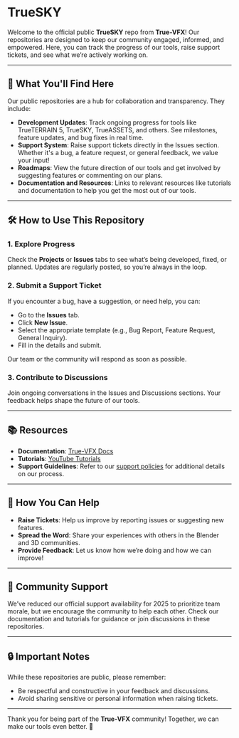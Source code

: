 # TrueSKY

Welcome to the official public **TrueSKY** repo from **True-VFX**! Our repositories are designed to keep our community engaged, informed, and empowered. Here, you can track the progress of our tools, raise support tickets, and see what we’re actively working on.

---

## 🚀 **What You'll Find Here**

Our public repositories are a hub for collaboration and transparency. They include:

- **Development Updates**: Track ongoing progress for tools like TrueTERRAIN 5, TrueSKY, TrueASSETS, and others. See milestones, feature updates, and bug fixes in real time.
- **Support System**: Raise support tickets directly in the Issues section. Whether it's a bug, a feature request, or general feedback, we value your input!
- **Roadmaps**: View the future direction of our tools and get involved by suggesting features or commenting on our plans.
- **Documentation and Resources**: Links to relevant resources like tutorials and documentation to help you get the most out of our tools.

---

## 🛠️ **How to Use This Repository**

### 1. **Explore Progress**
Check the **Projects** or **Issues** tabs to see what’s being developed, fixed, or planned. Updates are regularly posted, so you’re always in the loop.

### 2. **Submit a Support Ticket**
If you encounter a bug, have a suggestion, or need help, you can:
   - Go to the **Issues** tab.
   - Click **New Issue**.
   - Select the appropriate template (e.g., Bug Report, Feature Request, General Inquiry).
   - Fill in the details and submit.

Our team or the community will respond as soon as possible.

### 3. **Contribute to Discussions**
Join ongoing conversations in the Issues and Discussions sections. Your feedback helps shape the future of our tools.

---

## 📚 **Resources**

- **Documentation**: [True-VFX Docs](https://docs.true-vfx.xyz)
- **Tutorials**: [YouTube Tutorials](https://www.youtube.com/@True-VFX/playlists)
- **Support Guidelines**: Refer to our [support policies](https://www.true-vfx.xyz/policies/policies-index) for additional details on our process.

---

## 🌟 **How You Can Help**

- **Raise Tickets**: Help us improve by reporting issues or suggesting new features.
- **Spread the Word**: Share your experiences with others in the Blender and 3D communities.
- **Provide Feedback**: Let us know how we’re doing and how we can improve!

---

## 🤝 **Community Support**

We’ve reduced our official support availability for 2025 to prioritize team morale, but we encourage the community to help each other. Check our documentation and tutorials for guidance or join discussions in these repositories.

---

## 🔒 **Important Notes**

While these repositories are public, please remember:
- Be respectful and constructive in your feedback and discussions.
- Avoid sharing sensitive or personal information when raising tickets.

---

Thank you for being part of the **True-VFX** community! Together, we can make our tools even better. 🚀
